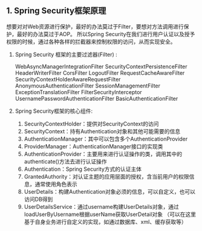 ## 1. Spring Security框架原理

想要对对Web资源进行保护，最好的办法莫过于Filter，要想对方法调用进行保护，最好的办法莫过于AOP。
所以Spring Security在我们进行用户认证以及授予权限的时候，通过各种各样的拦截器来控制权限的访问，从而实现安全。

1. Spring Security 框架的主要过滤器(Filter) :

    WebAsyncManagerIntegrationFilter
    SecurityContextPersistenceFilter
    HeaderWriterFilter
    CorsFilter
    LogoutFilter
    RequestCacheAwareFilter
    SecurityContextHolderAwareRequestFilter
    AnonymousAuthenticationFilter
    SessionManagementFilter
    ExceptionTranslationFilter
    FilterSecurityInterceptor
    UsernamePasswordAuthenticationFilter
    BasicAuthenticationFilter

2. Spring Security框架的核心组件:

    1. SecurityContextHolder：提供对SecurityContext的访问
    1. SecurityContext：持有Authentication对象和其他可能需要的信息
    1. AuthenticationManager：其中可以包含多个AuthenticationProvider
    1. ProviderManager：AuthenticationManager接口的实现类
    1. AuthenticationProvider：主要用来进行认证操作的类，调用其中的authenticate()方法去进行认证操作
    1. Authentication：Spring Security方式的认证主体
    1. GrantedAuthority：对认证主题的应用层面的授权，含当前用户的权限信息，通常使用角色表示
    1. UserDetails：构建Authentication对象必须的信息，可以自定义，也可以访问DB得到
    1. UserDetailsService：通过username构建UserDetails对象，通过loadUserByUsername根据userName获取UserDetail对象 
    （可以在这里基于自身业务进行自定义的实现，如通过数据库、xml、缓存获取等）
